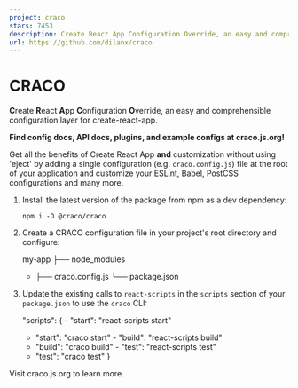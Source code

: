 ```yaml
---
project: craco
stars: 7453
description: Create React App Configuration Override, an easy and comprehensible configuration layer for Create React App.
url: https://github.com/dilanx/craco
---
```


CRACO
=====

**C**reate **R**eact **A**pp **C**onfiguration **O**verride, an easy and comprehensible configuration layer for create-react-app.

**Find config docs, API docs, plugins, and example configs at craco.js.org!**

  

Get all the benefits of Create React App **and** customization without using 'eject' by adding a single configuration (e.g. `craco.config.js`) file at the root of your application and customize your ESLint, Babel, PostCSS configurations and many more.

1.  Install the latest version of the package from npm as a dev dependency:
    
    ```
    npm i -D @craco/craco
    ```
    
2.  Create a CRACO configuration file in your project's root directory and configure:
    
      my-app
      ├── node\_modules
    + ├── craco.config.js
      └── package.json
    
3.  Update the existing calls to `react-scripts` in the `scripts` section of your `package.json` to use the `craco` CLI:
    
    "scripts": {
    \-  "start": "react-scripts start"
    +  "start": "craco start"
    \-  "build": "react-scripts build"
    +  "build": "craco build"
    \-  "test": "react-scripts test"
    +  "test": "craco test"
    }
    

Visit craco.js.org to learn more.
